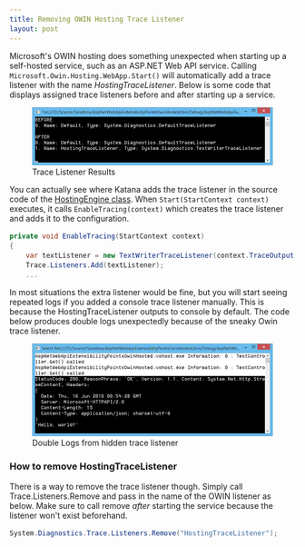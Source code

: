 ```yaml
---
title: Removing OWIN Hosting Trace Listener
layout: post
---
```


Microsoft's OWIN hosting does something unexpected when starting up a self-hosted service, such as an ASP.NET Web API service. Calling `Microsoft.Owin.Hosting.WebApp.Start()` will automatically add a trace listener with the name *HostingTraceListener*. Below is some code that displays assigned trace listeners before and after starting up a service.

<script src="https://gist.github.com/splttingatms/90b240de8ab3aec9f2583275e48ec5d7.js"></script>

<figure>
	<img class="img-responsive" alt="Trace Listener Results" src="/assets/removing-owin-hosting-trace-listener/trace-listener-results.png">
	<figcaption>Trace Listener Results</figcaption>
</figure>

You can actually see where Katana adds the trace listener in the source code of the [HostingEngine class](http://katanaproject.codeplex.com/SourceControl/latest#src/Microsoft.Owin.Hosting/Engine/HostingEngine.cs). When `Start(StartContext context)` executes, it calls `EnableTracing(context)` which creates the trace listener and adds it to the configuration.

```c#
private void EnableTracing(StartContext context)
{
    var textListener = new TextWriterTraceListener(context.TraceOutput, "HostingTraceListener");
    Trace.Listeners.Add(textListener);
    ...
```

In most situations the extra listener would be fine, but you will start seeing repeated logs if you added a console trace listener manually. This is because the HostingTraceListener outputs to console by default. The code below produces double logs unexpectedly because of the sneaky Owin trace listener.

<script src="https://gist.github.com/splttingatms/23677bbc4dc8a94d1fb162e994009cdc.js"></script>

<figure>
	<img class="img-responsive" alt="Double Logs from hidden trace listener" src="/assets/removing-owin-hosting-trace-listener/double-logs.png">
	<figcaption>Double Logs from hidden trace listener</figcaption>
</figure>

### How to remove HostingTraceListener

There is a way to remove the trace listener though. Simply call Trace.Listeners.Remove and pass in the name of the OWIN listener as below. Make sure to call remove *after* starting the service because the listener won't exist beforehand.

```c#
System.Diagnostics.Trace.Listeners.Remove("HostingTraceListener");
```

